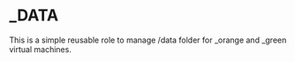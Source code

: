 # _DATA

This is a simple reusable role to manage /data folder for _orange and _green virtual machines.
